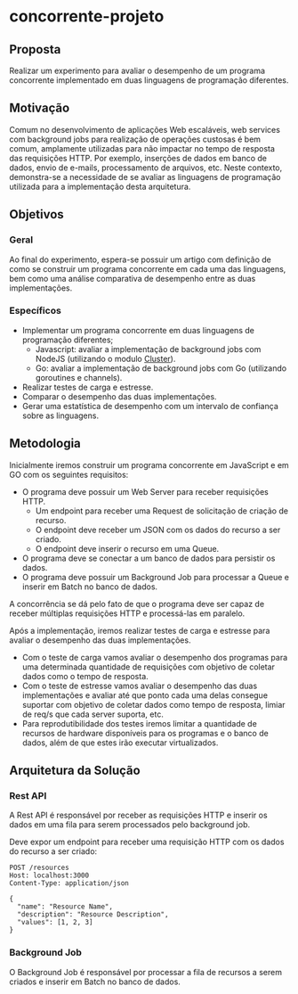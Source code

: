 # concorrente-projeto

## Proposta

Realizar um experimento para avaliar o desempenho de um programa concorrente implementado em duas linguagens de programação diferentes.

## Motivação

Comum no desenvolvimento de aplicações Web escaláveis, web services com background jobs para realização de operações custosas é bem comum, amplamente utilizadas para não impactar no tempo de resposta das requisições HTTP. Por exemplo, inserções de dados em banco de dados, envio de e-mails, processamento de arquivos, etc. Neste contexto, demonstra-se a necessidade de se avaliar as linguagens de programação utilizada para a implementação desta arquitetura.

## Objetivos

### Geral

Ao final do experimento, espera-se possuir um artigo com definição de como se construir um programa concorrente em cada uma das linguagens, bem como uma análise comparativa de desempenho entre as duas implementações.

### Específicos

- Implementar um programa concorrente em duas linguagens de programação diferentes;
  - Javascript: avaliar a implementação de background jobs com NodeJS (utilizando o modulo [Cluster](https://nodejs.org/api/cluster.html)).
  - Go: avaliar a implementação de background jobs com Go (utilizando goroutines e channels).
- Realizar testes de carga e estresse.
- Comparar o desempenho das duas implementações.
- Gerar uma estatística de desempenho com um intervalo de confiança sobre as linguagens.

## Metodologia

Inicialmente iremos construir um programa concorrente em JavaScript e em GO com os seguintes requisitos:

- O programa deve possuir um Web Server para receber requisições HTTP.
  - Um endpoint para receber uma Request de solicitação de criação de recurso.
  - O endpoint deve receber um JSON com os dados do recurso a ser criado.
  - O endpoint deve inserir o recurso em uma Queue.
- O programa deve se conectar a um banco de dados para persistir os dados.
- O programa deve possuir um Background Job para processar a Queue e inserir em Batch no banco de dados.

A concorrência se dá pelo fato de que o programa deve ser capaz de receber múltiplas requisições HTTP e processá-las em paralelo.

Após a implementação, iremos realizar testes de carga e estresse para avaliar o desempenho das duas implementações.

- Com o teste de carga vamos avaliar o desempenho dos programas para uma determinada quantidade de requisições com objetivo de coletar dados como o tempo de resposta.
- Com o teste de estresse vamos avaliar o desempenho das duas implementações e avaliar até que ponto cada uma delas consegue suportar com objetivo de coletar dados como tempo de resposta, limiar de req/s que cada server suporta, etc.
- Para reprodutibilidade dos testes iremos limitar a quantidade de recursos de hardware disponíveis para os programas e o banco de dados, além de que estes irão executar virtualizados.

## Arquitetura da Solução

### Rest API

A Rest API é responsável por receber as requisições HTTP e inserir os dados em uma fila para serem processados pelo background job.

Deve expor um endpoint para receber uma requisição HTTP com os dados do recurso a ser criado:

``` http
POST /resources
Host: localhost:3000
Content-Type: application/json

{
  "name": "Resource Name",
  "description": "Resource Description",
  "values": [1, 2, 3]
}
```

### Background Job

O Background Job é responsável por processar a fila de recursos a serem criados e inserir em Batch no banco de dados.
